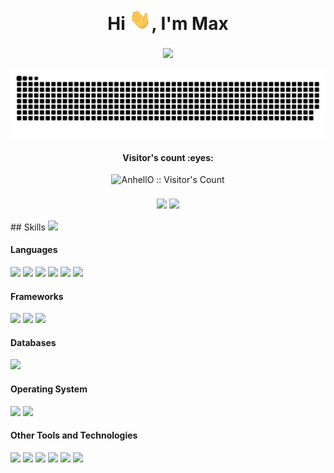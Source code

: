 <div align="center">
<h1 align="center">Hi <img width="35" src="https://github.com/1999AZZAR/1999AZZAR/blob/main/resources/img/waving.gif">, I'm Max</h1>
  <h4 align="center">
    <a>
  <img align="center" src="https://readme-typing-svg.herokuapp.com?font=Fira+Code&pause=1000&color=099F50&multiline=true&width=435&lines=a+trainee+at+oddity+code+in+germany" />
  </a>
  </h4>
</div>

<div align="center">
  <a href="">
  <img  src="https://github.com/1999AZZAR/1999AZZAR/blob/main/resources/img/grid-snake.svg"
       alt="snake" /></a>
</div>

<h4 align="center">Visitor's count :eyes:</h4>
<p align="center"><img src="https://profile-counter.glitch.me/{Maxiboy441}/count.svg" alt="AnhellO :: Visitor's Count" /></p>

<h4 align="center">
<a>
  <img align="center" src="https://github-readme-stats.vercel.app/api/top-langs/?username=maxiboy441&langs_count=10&theme=radical&layout=demo" />
</a>
<a>
  <img align="center" src="https://github-readme-stats.vercel.app/api?username=maxiboy441&show_icons=true&theme=radical" />
</a>
</h4>
## Skills <img src="https://media.giphy.com/media/iY8CRBdQXODJSCERIr/giphy.gif" width="30px">&nbsp; 

<h4> Languages</h4>
<span> 
  <img src="https://img.shields.io/badge/HTML5-E34F26?style=for-the-badge&logo=html5&logoColor=white">
  <img src="https://img.shields.io/badge/CSS3-1572B6?style=for-the-badge&logo=css3&logoColor=white">
  <img src="https://img.shields.io/badge/JavaScript-F7DF1E?style=for-the-badge&logo=javascript&logoColor=black">
  <img src="https://img.shields.io/badge/PHP-777BB4?style=for-the-badge&logo=php&logoColor=white">
  <img src="https://img.shields.io/badge/CSHARP-gray?style=for-the-badge&logo=csharp&logoColor=white">
  <img src="https://img.shields.io/badge/COBOL-023020?style=for-the-badge&logo=cobol&logoColor=black">
</span>

<h4> Frameworks </h4>
<span>
  <img src="https://img.shields.io/badge/npm-CB3837?style=for-the-badge&logo=npm&logoColor=white">
  <img src="https://img.shields.io/badge/Laravel-FF2D20?style=for-the-badge&logo=laravel&logoColor=white">
  <img src="https://img.shields.io/badge/ThreeJs-FF2D20?style=for-the-badge&logo=threejs&logoColor=white">
</span>

<h4> Databases </h4>
<span>
  <img src="https://img.shields.io/badge/MySQL-00000F?style=for-the-badge&logo=mysql&logoColor=white">
</span>

<h4> Operating System </h4>
<span>
  <img src="https://img.shields.io/badge/Linux-FCC624?style=for-the-badge&logo=linux&logoColor=black">
  <img src="https://img.shields.io/badge/Windows-0078D6?style=for-the-badge&logo=windows&logoColor=white">
</span>

<h4> Other Tools and Technologies </h4>
<span>
  <img src="https://img.shields.io/badge/Git-F05032?style=for-the-badge&logo=git&logoColor=white">
  <img src="https://img.shields.io/badge/PHPSTORM-purple?style=for-the-badge&logo=phpstorm&logoColor=white">
  <img src="https://img.shields.io/badge/Postman-FF6C37?style=for-the-badge&logo=Postman&logoColor=white">
  <img src="https://img.shields.io/badge/VSCODE-0078D6?style=for-the-badge&logo=vscode&logoColor=white">
  <img src="https://img.shields.io/badge/VISUALSTUDIO-0078D6?style=for-the-badge&logo=visualstudio&logoColor=white">
  <img src="https://img.shields.io/badge/Xampp-F37623?style=for-the-badge&logo=xampp&logoColor=white">
</span>

